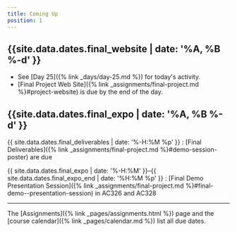 ```yaml
---
title: Coming Up
position: 1
---
```


## {{site.data.dates.final_website | date: '%A, %B %-d' }}

* See [Day 25]({% link _days/day-25.md %}) for today's activity.
* [Final Project Web Site]({% link _assignments/final-project.md %}#project-website) is due by the end of the day.

## {{site.data.dates.final_expo | date: '%A, %B %-d' }}

{{ site.data.dates.final_deliverables | date: '%-H:%M %p' }}
: [Final Deliverables]({% link _assignments/final-project.md %}#demo-session-poster) are due

{{ site.data.dates.final_expo | date: '%-H:%M' }}–{{ site.data.dates.final_expo_end | date: '%H:%M %p' }}
: [Final Demo Presentation Session]({% link _assignments/final-project.md %}#final-demo--presentation-session) in AC326 and AC328

---

The [Assignments]({% link _pages/assignments.html %}) page and the [course calendar]({% link _pages/calendar.md %}) list all due dates.
